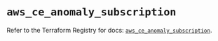 # `aws_ce_anomaly_subscription`

Refer to the Terraform Registry for docs: [`aws_ce_anomaly_subscription`](https://registry.terraform.io/providers/hashicorp/aws/6.5.0/docs/resources/ce_anomaly_subscription).
